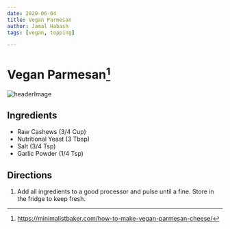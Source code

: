```yaml
---
date: 2020-06-04
title: Vegan Parmesan
author: Jamal Habash
tags: [vegan, topping]

---
```

# Vegan Parmesan[^1]
![headerImage](https://minimalistbaker.com/wp-content/uploads/2014/02/Vegan-Parmesan-Cheese-How-To.jpg)
## Ingredients
- Raw Cashews (3/4 Cup)
- Nutritional Yeast (3 Tbsp)
- Salt (3/4 Tsp)
- Garlic Powder (1/4 Tsp)

## Directions
1) Add all ingredients to a good processor and pulse until a fine. Store in the fridge to keep fresh.

[^1]: https://minimalistbaker.com/how-to-make-vegan-parmesan-cheese/